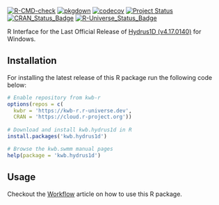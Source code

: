 [![R-CMD-check](https://github.com/KWB-R/kwb.hydrus1d/workflows/R-CMD-check/badge.svg)](https://github.com/KWB-R/kwb.hydrus1d/actions?query=workflow%3AR-CMD-check)
[![pkgdown](https://github.com/KWB-R/kwb.hydrus1d/workflows/pkgdown/badge.svg)](https://github.com/KWB-R/kwb.hydrus1d/actions?query=workflow%3Apkgdown)
[![codecov](https://codecov.io/github/KWB-R/kwb.hydrus1d/branch/main/graphs/badge.svg)](https://codecov.io/github/KWB-R/kwb.hydrus1d)
[![Project Status](https://img.shields.io/badge/lifecycle-experimental-orange.svg)](https://www.tidyverse.org/lifecycle/#experimental)
[![CRAN_Status_Badge](https://www.r-pkg.org/badges/version/kwb.hydrus1d)]()
[![R-Universe_Status_Badge](https://kwb-r.r-universe.dev/badges/kwb.hydrus1d)](https://kwb-r.r-universe.dev/)

R Interface for the Last Official Release of [Hydrus1D (v4.17.0140)](https://www.pc-progress.com/en/Default.aspx?H1d-downloads) for Windows.

## Installation

For installing the latest release of this R package run the following code below:

```r
# Enable repository from kwb-r
options(repos = c(
  kwbr = 'https://kwb-r.r-universe.dev',
  CRAN = 'https://cloud.r-project.org'))
  
# Download and install kwb.hydrus1d in R
install.packages('kwb.hydrus1d')

# Browse the kwb.swmm manual pages
help(package = 'kwb.hydrus1d')
```
## Usage 

Checkout the [Workflow](articles/workflow.html) article on how to use this R package.
